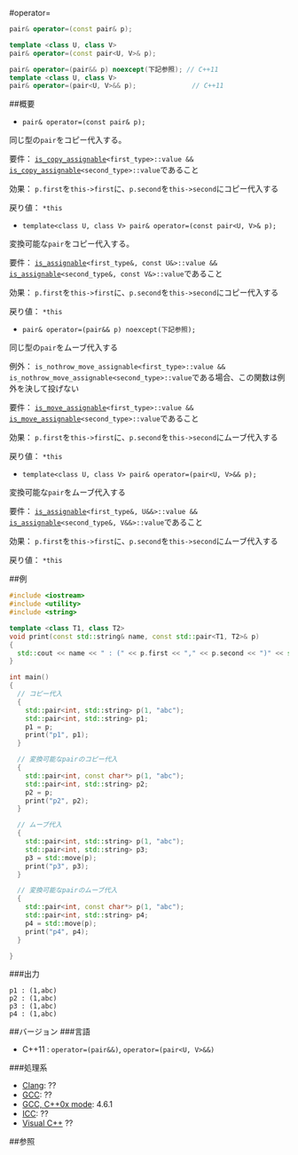 #operator=
```cpp
pair& operator=(const pair& p);

template <class U, class V>
pair& operator=(const pair<U, V>& p);

pair& operator=(pair&& p) noexcept(下記参照); // C++11
template <class U, class V>
pair& operator=(pair<U, V>&& p);              // C++11
```

##概要
- `pair& operator=(const pair& p);`

同じ型の`pair`をコピー代入する。

要件： [`is_copy_assignable`](/reference/type_traits/is_copy_assignable.md)`<first_type>::value && `[`is_copy_assignable`](/reference/type_traits/is_copy_assignable.md)`<second_type>::value`であること

効果： `p.first`を`this->first`に、`p.second`を`this->second`にコピー代入する

戻り値： `*this`


- `template<class U, class V> pair& operator=(const pair<U, V>& p);`

変換可能な`pair`をコピー代入する。

要件： [`is_assignable`](/reference/type_traits/is_assignable.md)`<first_type&, const U&>::value && `[`is_assignable`](/reference/type_traits/is_assignable.md)`<second_type&, const V&>::value`であること

効果： `p.first`を`this->first`に、`p.second`を`this->second`にコピー代入する

戻り値： `*this`

- `pair& operator=(pair&& p) noexcept(下記参照);`

同じ型の`pair`をムーブ代入する

例外： `is_nothrow_move_assignable<first_type>::value && is_nothrow_move_assignable<second_type>::value`である場合、この関数は例外を決して投げない

要件： [`is_move_assignable`](/reference/type_traits/is_move_assignable.md)`<first_type>::value && `[`is_move_assignable`](/reference/type_traits/is_move_assignable.md)`<second_type>::value`であること

効果： `p.first`を`this->first`に、`p.second`を`this->second`にムーブ代入する

戻り値： `*this`


- `template<class U, class V> pair& operator=(pair<U, V>&& p);`

変換可能な`pair`をムーブ代入する

要件： [`is_assignable`](/reference/type_traits/is_assignable.md)`<first_type&, U&&>::value && `[`is_assignable`](/reference/type_traits/is_assignable.md)`<second_type&, V&&>::value`であること

効果： `p.first`を`this->first`に、`p.second`を`this->second`にムーブ代入する

戻り値： `*this`



##例
```cpp
#include <iostream>
#include <utility>
#include <string>

template <class T1, class T2>
void print(const std::string& name, const std::pair<T1, T2>& p)
{
  std::cout << name << " : (" << p.first << "," << p.second << ")" << std::endl;
}

int main()
{
  // コピー代入
  {
    std::pair<int, std::string> p(1, "abc");
    std::pair<int, std::string> p1;
    p1 = p;
    print("p1", p1);
  }

  // 変換可能なpairのコピー代入
  {
    std::pair<int, const char*> p(1, "abc");
    std::pair<int, std::string> p2;
    p2 = p;
    print("p2", p2);
  }

  // ムーブ代入
  {
    std::pair<int, std::string> p(1, "abc");
    std::pair<int, std::string> p3;
    p3 = std::move(p);
    print("p3", p3);
  }

  // 変換可能なpairのムーブ代入
  {
    std::pair<int, const char*> p(1, "abc");
    std::pair<int, std::string> p4;
    p4 = std::move(p);
    print("p4", p4);
  }

}
```

###出力
```
p1 : (1,abc)
p2 : (1,abc)
p3 : (1,abc)
p4 : (1,abc)
```

##バージョン
###言語
- C++11 : `operator=(pair&&)`, `operator=(pair<U, V>&&)`

###処理系
- [Clang](/implementation.md#clang): ??
- [GCC](/implementation.md#gcc): ??
- [GCC, C++0x mode](/implementation.md#gcc): 4.6.1
- [ICC](/implementation.md#icc): ??
- [Visual C++](/implementation.md#visual_cpp) ??


##参照

